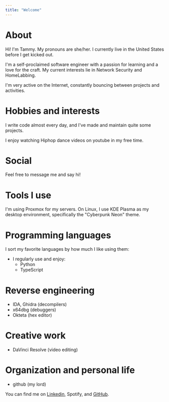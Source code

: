 ```yaml
---
title: "Welcome"
---
```


<!-- Hi, my name is Tammy Nguyen. I'm a CS student at UMass Amherst, with a passion for low-level learning, programming, and software. My current interests lie in Network Security and HomeLabbing. 

I have a mini homelab setup with several self-hosted services running on it.  

I'm a hobbyist CTF player with SavedByTheShell Team. 

My superpower is killing the mood. My sense of humor is a bit dry, so if I say something awkward, just know I'm probably judging myself more than you are. 

You can find me on [Linkedin](https://www.linkedin.com/in/tammy-pm-nguyen/), Spotify, and [GitHub](https://github.com/tammynpm).  -->


# About

Hi! I'm Tammy. My pronouns are she/her. I currently live in the United States before I get kicked out. 

I'm a self-proclaimed software engineer with a passion for learning and a love for the craft. My current interests lie in Network Security and HomeLabbing. 

I'm very active on the Internet, constantly bouncing between projects and activities. 

# Hobbies and interests

I write code almost every day, and I've made and maintain quite some projects. 

I enjoy watching Hiphop dance videos on youtube in my free time. 

# Social
Feel free to message me and say hi! 

# Tools I use
I'm using Proxmox for my servers. On Linux, I use KDE Plasma as my desktop environment, specifically the "Cyberpunk Neon" theme. 

# Programming languages

I sort my favorite languages by how much I like using them:
- I regularly use and enjoy:
    - Python
    - TypeScript

# Reverse engineering
* IDA, Ghidra (decompilers)
* x64dbg (debuggers)
* Okteta (hex editor)

# Creative work
* DaVinci Resolve (video editing)

# Organization and personal life
* github (my lord)

You can find me on [Linkedin](https://www.linkedin.com/in/tammy-pm-nguyen/), Spotify, and [GitHub](https://github.com/tammynpm).


